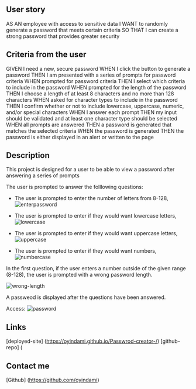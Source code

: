 ## User story

AS AN employee with access to sensitive data
I WANT to randomly generate a password that meets certain criteria
SO THAT I can create a strong password that provides greater security

## Criteria from the user

GIVEN I need a new, secure password
WHEN I click the button to generate a password
THEN I am presented with a series of prompts for password criteria
WHEN prompted for password criteria
THEN I select which criteria to include in the password
WHEN prompted for the length of the password
THEN I choose a length of at least 8 characters and no more than 128 characters
WHEN asked for character types to include in the password
THEN I confirm whether or not to include lowercase, uppercase, numeric, and/or special characters
WHEN I answer each prompt
THEN my input should be validated and at least one character type should be selected
WHEN all prompts are answered
THEN a password is generated that matches the selected criteria
WHEN the password is generated
THEN the password is either displayed in an alert or written to the page

## Description

This project is designed for a user to be able to view a password after answering a series of prompts

The user is prompted to answer the folllowing questions:

- The user is prompted to enter the number of letters from 8-128,
  ![enterpassword](../Password-creator-Javascript/Assets/enter.password.png)

- The user is prompted to enter if they would want lowercase letters,
  ![lowercase](../Password-creator-Javascript/Assets/req.lowercase.png)

- The user is prompted to enter if they would want uppercase letters,
  ![uppercase](../Password-creator-Javascript/Assets/req.lowercase.png)

- The user is prompted to enter if they would want numbers,
  ![numbercase](../Password-creator-Javascript/Assets/req.numbers.png)

In the first question, if the user enters a number outside of the given range (8-128), the user is prompted with a wrong password length.

![wrong-length](../Password-creator-Javascript/Assets/wrongpasswordlength.png)

A passweod is displayed after the questions have been answered.

Access:
![password](../Password-creator-Javascript/Assets/password.png)

## Links
[deployed-site] (https://oyindami.github.io/Passwrod-creator-/)
[github-repo] (

## Contact me

[Github] (https://github.com/oyindami)

